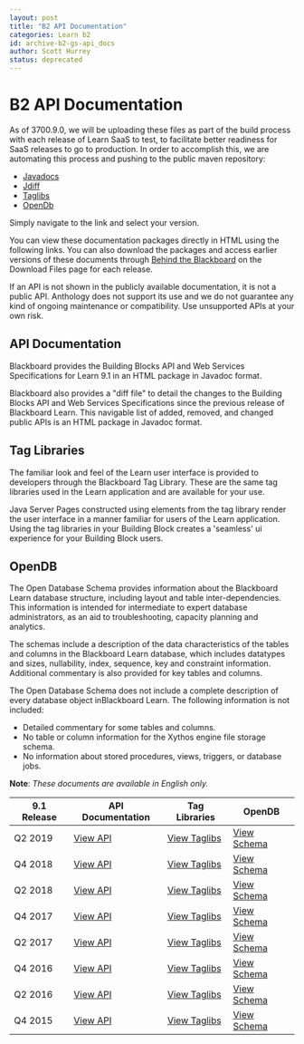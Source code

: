 ```yaml
---
layout: post
title: "B2 API Documentation"
categories: Learn b2
id: archive-b2-gs-api_docs
author: Scott Hurrey
status: deprecated
---
```


# B2 API Documentation

As of 3700.9.0, we will be uploading these files as part of the build process
with each release of Learn SaaS to test, to facilitate better
readiness for SaaS releases to go to production. In order to accomplish this,
we are automating this process and pushing to the public maven repository:

- [Javadocs](https://bbprepo.blackboard.com/service/rest/repository/browse/public/bbdn/javadocs/)
- [Jdiff](https://bbprepo.blackboard.com/service/rest/repository/browse/public/bbdn/jdiff/)
- [Taglibs](https://bbprepo.blackboard.com/service/rest/repository/browse/public/bbdn/taglibs/)
- [OpenDb](https://bbprepo.blackboard.com/service/rest/repository/browse/public/bbdn/schema/)

Simply navigate to the link and select your version.

You can view these documentation packages directly in HTML using the following
links. You can also download the packages and access earlier versions of these
documents through [Behind the
Blackboard](https:///blackboard.secure.force.com/) on the Download
Files page for each release.

If an API is not shown in the publicly available documentation, it is not a
public API. Anthology does not support its use and we do not guarantee any
kind of ongoing maintenance or compatibility. Use unsupported APIs at your own
risk.

## API Documentation

Blackboard provides the Building Blocks API and Web Services Specifications
for Learn 9.1 in an HTML package in Javadoc format.

Blackboard also provides a "diff file" to detail the changes to the Building
Blocks API and Web Services Specifications since the previous release of
Blackboard Learn. This navigable list of added, removed, and changed public
APIs is an HTML package in Javadoc format.

## Tag Libraries

The familiar look and feel of the Learn user interface is provided to
developers through the Blackboard Tag Library. These are the same tag
libraries used in the Learn application and are available for your use.

Java Server Pages constructed using elements from the tag library render the
user interface in a manner familiar for users of the Learn application. Using
the tag libraries in your Building Block creates a 'seamless' ui experience
for your Building Block users.

## OpenDB

The Open Database Schema provides information about the Blackboard Learn
database structure, including layout and table inter-dependencies. This
information is intended for intermediate to expert database administrators, as
an aid to troubleshooting, capacity planning and analytics.

The schemas include a description of the data characteristics of the tables
and columns in the Blackboard Learn database, which includes datatypes and
sizes, nullability, index, sequence, key and constraint information.
Additional commentary is also provided for key tables and columns.

The Open Database Schema does not include a complete description of every
database object inBlackboard Learn. The following information is not included:

- Detailed commentary for some tables and columns.
- No table or column information for the Xythos engine file storage schema.
- No information about stored procedures, views, triggers, or database jobs.

**Note**: _These documents are available in English only._

| 9.1 Release | API Documentation                                                                              | Tag Libraries                                                                                      | OpenDB                                                                                            |
| ----------- | ---------------------------------------------------------------------------------------------- | -------------------------------------------------------------------------------------------------- | ------------------------------------------------------------------------------------------------- |
| Q2 2019     | [View API](https://library.blackboard.com/ref/09437c98-d952-421f-81d4-b5a1c9f89c9b/index.htm)  | [View Taglibs](https://library.blackboard.com/ref/f2b33f1e-98e0-4971-84e4-75594a6040aa/index.htm)  | [View Schema](https://library.blackboard.com/ref/6d327177-0ef6-455d-86cd-c186e8072a6a/index.htm)  |
| Q4 2018     | [View API](https://library.blackboard.com/ref/15075edc-3eb9-41d6-a6cb-3d458b5ce911/index.htm)  | [View Taglibs](https://library.blackboard.com/d/%3Fafdffb64-2cac-4be1-90e4-d0cc689e5cab)           | [View Schema](https://library.blackboard.com/ref/131b1542-9787-4925-91fd-3d680b9239ef/index.htm)  |
| Q2 2018     | [View API](https://library.blackboard.com/d/%3Fafae3973-a6ad-4c93-b774-072ea66f4acf)           | [View Taglibs](https://library.blackboard.com/d/%3F3568f4bb-7b95-44e7-aa33-40088b6e40c8)           | [View Schema](https://library.blackboard.com/ref/21b2b960-4389-46fb-95c7-b328a911a10a)            |
| Q4 2017     | [View API](https://library.blackboard.com/ref/e298c16a-936a-4af6-ad2f-65ab8221dcb5)            | [View Taglibs](https://library.blackboard.com/ref/c1cec285-55a0-4be4-a587-dd5f4ca4c37c)            | [View Schema](https://library.blackboard.com/d/%3F71047b43-8053-4231-9a09-46ab68abeecb)           |
| Q2 2017     | [View API](https://library.blackboard.com/ref/51f820b3-25a9-459b-b6bd-2a4fe6aedd8f/index.htm)  | [View Taglibs](https://library.blackboard.com/d/%3F5e058282-b48c-462c-a99b-63050c201f35)           | [View Schema](https://library.blackboard.com/d/%3F6e77844c-183a-4bce-b229-72961fe03e31)           |
| Q4 2016     | [View API](https://library.blackboard.com/d/%3F78e2d337-a6b3-4483-98b0-ac2a491f1135)           | [View Taglibs](https://library.blackboard.com/d/%3F2af249ea-1073-4c77-97ea-90d14c80f2a5)           | [View Schema](https://library.blackboard.com/d/%3Fb292c30f-4e6d-4211-8a2c-f28a12bfd3fd)           |
| Q2 2016     | [View API](https://library.blackboard.com/ref/16ce28ed-bbca-4c63-8a85-8427e135a710/index.htm)  | [View Taglibs](https://library.blackboard.com/ref/ece618d2-a7c2-488d-a816-c5a92ff09cd6/index.htm)  | [View Schema](https://library.blackboard.com/ref/a8859dd1-b28a-40e0-9aa4-763cf0d65e04/index.htm)  |
| Q4 2015     | [View API](https://library.blackboard.com/ref/564b246f-4b44-4e85-881e-3731b8a3fe45/index.html) | [View Taglibs](https://library.blackboard.com/ref/8ff5b468-6512-46a3-bc0b-2309de00b802/index.html) | [View Schema](https://library.blackboard.com/ref/589ebf8f-b007-425d-91ec-27d53e40fde4/index.html) |
